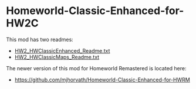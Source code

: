 # Homeworld-Classic-Enhanced-for-HW2C

This mod has two readmes:

* [HW2_HWClassicEnhanced_Readme.txt](DataHWCE/HW2_HWClassicEnhanced_Readme.txt)
* [HW2_HWClassicMaps_Readme.txt](DataHWCE/HW2_HWClassicMaps_Readme.txt)

The newer version of this mod for Homeworld Remastered is located here:

* https://github.com/mjhorvath/Homeworld-Classic-Enhanced-for-HWRM
